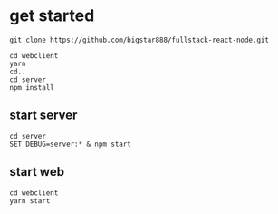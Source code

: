 # get started

```
git clone https://github.com/bigstar888/fullstack-react-node.git

cd webclient
yarn
cd..
cd server
npm install
```

## start server
```
cd server
SET DEBUG=server:* & npm start
```

## start web
```
cd webclient
yarn start
```
